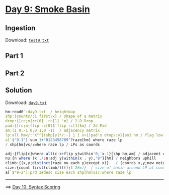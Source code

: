 # [Day 9: Smoke Basin](https://adventofcode.com/2021/day/9)

## Ingestion

Download:
[`test9.txt`](./test/test9.txt)


## Part 1


## Part 2


## Solution

Download: 
[`day9.txt`](./data/day9.txt)

```q
hm:read0`:day9.txt  / heightmap
shp:{count@/:1 first\x} / shape of a matrix
drop:{[rc;m]rc[0]_ rc[1]_'m} / 2-D Drop
pad:{[rc;m]flip rc[0]$'flip rc[1]$m} / 2d Pad 
am:(1 0;-1 0;0 1;0 -1)  / adjacency matrix
lp:all hm</:"X"^{(shp[y]*/:-1 1 1 x+1)pad'x drop\:y}[am] hm / flag low points
a[`$"9-1"]:sum 1+"0123456789"?raze[hm] where raze lp 
/ shp[hm]vs/:where raze lp / LPs as coords

adj:{flip[c]where all(c:z+flip y)within'0,'x-1}[shp hm;am] / adjacent coords
nu:{n where (x ./:n:adj y)within(x . y),"8"}[hm] / neighbors uphill
climb:{(x,y;distinct(raze nu each y)except x)}.  / (coords x,y;new neighbors of y)
size:{count first(climb/)(();1 2#x)}  / size of basin around LP at coord x
a[`$"9-2"]:prd 3#desc size each shp[hm]vs/:where raze lp 
```

---
==>
[Day 10: Syntax Scoring](./10-syntax-scoring.md)
